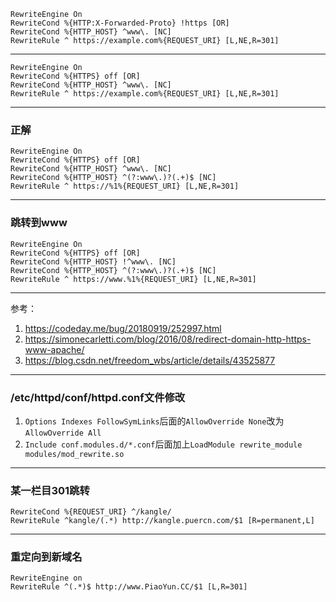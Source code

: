 
```
RewriteEngine On
RewriteCond %{HTTP:X-Forwarded-Proto} !https [OR]
RewriteCond %{HTTP_HOST} ^www\. [NC]
RewriteRule ^ https://example.com%{REQUEST_URI} [L,NE,R=301]
```

--------------------

```
RewriteEngine On
RewriteCond %{HTTPS} off [OR]
RewriteCond %{HTTP_HOST} ^www\. [NC]
RewriteRule ^ https://example.com%{REQUEST_URI} [L,NE,R=301]
```

--------------------
### 正解

```
RewriteEngine On
RewriteCond %{HTTPS} off [OR]
RewriteCond %{HTTP_HOST} ^www\. [NC]
RewriteCond %{HTTP_HOST} ^(?:www\.)?(.+)$ [NC]
RewriteRule ^ https://%1%{REQUEST_URI} [L,NE,R=301]
```

----------------------
### 跳转到www

```
RewriteEngine On
RewriteCond %{HTTPS} off [OR]
RewriteCond %{HTTP_HOST} !^www\. [NC]
RewriteCond %{HTTP_HOST} ^(?:www\.)?(.+)$ [NC]
RewriteRule ^ https://www.%1%{REQUEST_URI} [L,NE,R=301]
```

---------------------
参考：
1. https://codeday.me/bug/20180919/252997.html
2. https://simonecarletti.com/blog/2016/08/redirect-domain-http-https-www-apache/
3. https://blog.csdn.net/freedom_wbs/article/details/43525877
---------------------
### /etc/httpd/conf/httpd.conf文件修改
1. `Options Indexes FollowSymLinks`后面的`AllowOverride None`改为`AllowOverride All`
2. `Include conf.modules.d/*.conf`后面加上`LoadModule rewrite_module modules/mod_rewrite.so`
----------------------
### 某一栏目301跳转

```
RewriteCond %{REQUEST_URI} ^/kangle/
RewriteRule ^kangle/(.*) http://kangle.puercn.com/$1 [R=permanent,L]
```
--------------------
### 重定向到新域名

```
RewriteEngine on
RewriteRule ^(.*)$ http://www.PiaoYun.CC/$1 [L,R=301]
```
